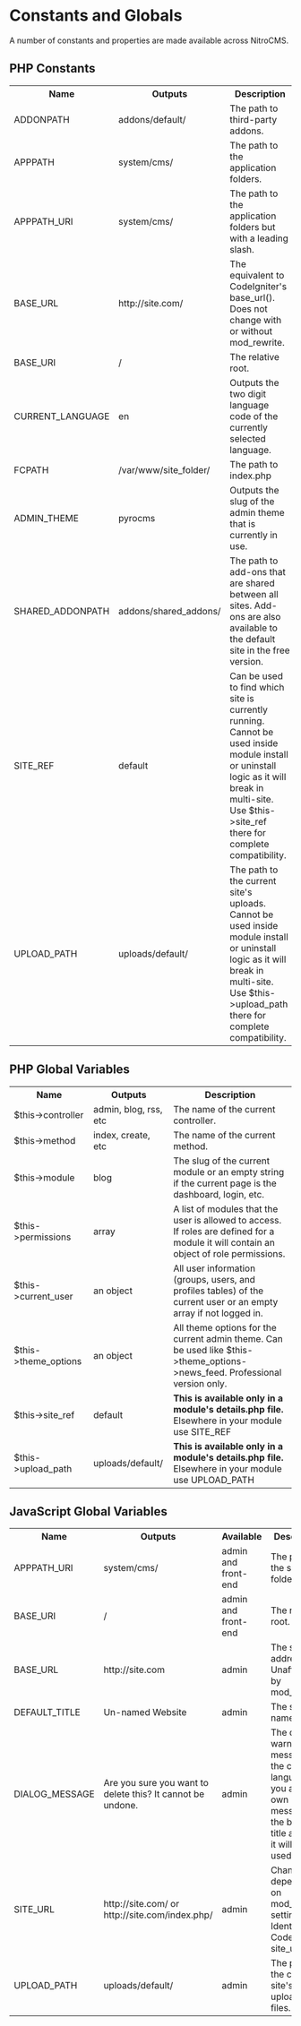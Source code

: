 # Constants and Globals

A number of constants and properties are made available across NitroCMS.

## PHP Constants

<table cellpadding="0" cellspacing="0">
	<tbody>
		<tr>
			<th>
				Name</th>
			<th>
				Outputs</th>
			<th>
				Description</th>
		</tr>
		<tr>
			<td width="100">
				ADDONPATH</td>
			<td>
				addons/default/</td>
			<td>
				The path to third-party addons.&nbsp;</td>
		</tr>
		<tr>
			<td width="100">
				APPPATH</td>
			<td>
				system/cms/</td>
			<td>
				The path to the application folders.</td>
		</tr>
		<tr>
			<td width="100">
				APPPATH_URI</td>
			<td>
				system/cms/</td>
			<td>
				The path to the application folders but with a leading slash.</td>
		</tr>
		<tr>
			<td width="100">
				BASE_URL</td>
			<td>
				http://site.com/</td>
			<td>
				The equivalent to CodeIgniter&#39;s base_url(). Does not change with or without mod_rewrite.</td>
		</tr>
		<tr>
			<td width="100">
				BASE_URI</td>
			<td>
				/</td>
			<td>
				The relative root.</td>
		</tr>
		<tr>
			<td width="100">
				CURRENT_LANGUAGE</td>
			<td>
				en</td>
			<td>
				Outputs the two digit language code of the currently selected language.</td>
		</tr>
		<tr>
			<td width="100">
				FCPATH</td>
			<td>
				/var/www/site_folder/</td>
			<td>
				The path to index.php</td>
		</tr>
		<tr>
			<td width="100">
				ADMIN_THEME</td>
			<td>
				pyrocms</td>
			<td>
				Outputs the slug of the admin theme that is currently in use.</td>
		</tr>
		<tr>
			<td width="100">
				SHARED_ADDONPATH</td>
			<td>
				addons/shared_addons/</td>
			<td>
				The path to add-ons that are shared between all sites. Add-ons are also available to the default site in the free version.</td>
		</tr>
		<tr>
			<td width="100">
				SITE_REF</td>
			<td>
				default</td>
			<td>
				Can be used to find which site is currently running. Cannot be used inside module install or uninstall logic as it will break in multi-site. Use $this-&gt;site_ref there for complete compatibility.</td>
		</tr>
		<tr>
			<td width="100">
				UPLOAD_PATH</td>
			<td>
				uploads/default/</td>
			<td>
				The path to the current site&#39;s uploads. Cannot be used inside module install or uninstall logic as it will break in multi-site. Use $this-&gt;upload_path there for complete compatibility.</td>
		</tr>
	</tbody>
</table>

## PHP Global Variables

<table cellpadding="0" cellspacing="0">
	<tbody>
		<tr>
			<th>
				Name</th>
			<th>
				Outputs</th>
			<th>
				Description</th>
		</tr>
		<tr>
			<td width="100">
				$this-&gt;controller</td>
			<td>
				admin, blog, rss, etc</td>
			<td>
				The name of the current controller.</td>
		</tr>
		<tr>
			<td width="100">
				$this-&gt;method</td>
			<td>
				index, create, etc</td>
			<td>
				The name of the current method.</td>
		</tr>
		<tr>
			<td width="100">
				$this-&gt;module</td>
			<td>
				blog</td>
			<td>
				The slug of the current module or an empty string if the current page is the dashboard, login, etc.</td>
		</tr>
		<tr>
			<td width="100">
				$this-&gt;permissions</td>
			<td>
				array</td>
			<td>
				A list of modules that the user is allowed to access. If roles are defined for a module it will contain an object of role permissions.</td>
		</tr>
		<tr>
			<td width="100">
				$this-&gt;current_user</td>
			<td>
				an object</td>
			<td>
				All user information (groups, users, and profiles tables) of the current user or an empty array if not logged in.</td>
		</tr>
		<tr>
			<td width="100">
				$this-&gt;theme_options</td>
			<td>
				an object</td>
			<td>
				All theme options for the current admin theme. Can be used like $this-&gt;theme_options-&gt;news_feed. Professional version only.</td>
		</tr>
		<tr>
			<td width="100">
				$this-&gt;site_ref</td>
			<td>
				default</td>
			<td>
				<strong>This is available only in a module&#39;s details.php file.</strong> Elsewhere in your module use SITE_REF</td>
		</tr>
		<tr>
			<td width="100">
				$this-&gt;upload_path</td>
			<td>
				uploads/default/</td>
			<td>
				<strong>This is available only in a module&#39;s details.php file.</strong> Elsewhere in your module use UPLOAD_PATH</td>
		</tr>
	</tbody>
</table>

## JavaScript Global Variables

<table cellpadding="0" cellspacing="0">
	<tbody>
		<tr>
			<th>
				Name</th>
			<th>
				Outputs</th>
			<th>
				Available</th>
			<th>
				Description</th>
		</tr>
		<tr>
			<td width="100">
				APPPATH_URI</td>
			<td>
				system/cms/</td>
			<td>
				admin and front-end</td>
			<td>
				The path to the system folder</td>
		</tr>
		<tr>
			<td width="100">
				BASE_URI</td>
			<td>
				/</td>
			<td>
				admin and front-end</td>
			<td>
				The relative root.</td>
		</tr>
		<tr>
			<td width="100">
				BASE_URL</td>
			<td>
				http://site.com</td>
			<td>
				admin</td>
			<td>
				The site address. Unaffected by mod_rewrite.</td>
		</tr>
		<tr>
			<td width="100">
				DEFAULT_TITLE</td>
			<td>
				Un-named Website</td>
			<td>
				admin</td>
			<td>
				The site name.</td>
		</tr>
		<tr>
			<td width="100">
				DIALOG_MESSAGE</td>
			<td>
				Are you sure you want to delete this? It cannot be undone.</td>
			<td>
				admin</td>
			<td>
				The delete warning message in the current language. If you add your own message to the button&#39;s title attribute it will be used instead.</td>
		</tr>
		<tr>
			<td width="100">
				SITE_URL</td>
			<td>
				http://site.com/ or http://site.com/index.php/</td>
			<td>
				admin</td>
			<td>
				Changes depending on mod_rewrite settings. Identical to CodeIgniter&#39;s site_url()</td>
		</tr>
		<tr>
			<td width="100">
				UPLOAD_PATH</td>
			<td>
				uploads/default/</td>
			<td>
				admin</td>
			<td>
				The path to the current site&#39;s uploaded files.</td>
		</tr>
	</tbody>
</table>
<p>
	&nbsp;</p>
